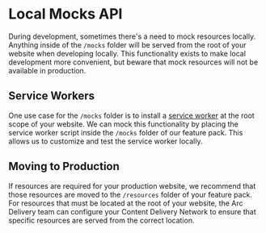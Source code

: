 Local Mocks API
===========

During development, sometimes there's a need to mock resources locally. Anything inside of the `/mocks` folder will be served from the root of your website when developing locally. This functionality exists to make local development more convenient, but beware that mock resources will not be available in production.

Service Workers
---------------

One use case for the `/mocks` folder is to install a [service worker](https://developer.mozilla.org/en-US/docs/Web/API/Service_Worker_API/Using_Service_Workers) at the root scope of your website. We can mock this functionality by placing the service worker script inside the `/mocks` folder of our feature pack. This allows us to customize and test the service worker locally.

Moving to Production
--------------------

If resources are required for your production website, we recommend that those resources are moved to the `/resources` folder of your feature pack. For resources that must be located at the root of your website, the Arc Delivery team can configure your Content Delivery Network to ensure that specific resources are served from the correct location.